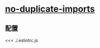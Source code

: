 # [no-duplicate-imports](https://eslint.org/docs/rules/no-duplicate-imports)

## 配置

<<< ./.eslintrc.js
